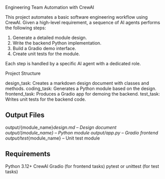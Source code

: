 Engineering Team Automation with CrewAI

This project automates a basic software engineering workflow using CrewAI. Given a high-level requirement, a sequence of AI agents performs the following steps:

1. Generate a detailed module design.
2. Write the backend Python implementation.
3. Build a Gradio demo interface.
4. Create unit tests for the module.

Each step is handled by a specific AI agent with a dedicated role.

Project Structure

design_task: Creates a markdown design document with classes and methods.
 coding_task: Generates a Python module based on the design.
 frontend_task: Produces a Gradio app for demoing the backend.
 test_task: Writes unit tests for the backend code.

## Output Files

 output/{module_name}_design.md – Design document
 output/{module_name} – Python module
 output/app.py – Gradio frontend
 output/test_{module_name} – Unit test module

## Requirements

 Python 3.12+
 CrewAI
 Gradio (for frontend tasks)
 pytest or unittest (for test tasks)
